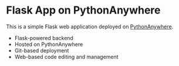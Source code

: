# Flask App on PythonAnywhere

This is a simple Flask web application deployed on [PythonAnywhere](https://www.pythonanywhere.com/).

- Flask-powered backend
- Hosted on PythonAnywhere
- Git-based deployment
- Web-based code editing and management


